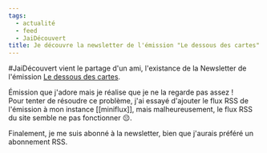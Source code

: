 ```yaml
---
tags:
  - actualité
  - feed
  - JaiDécouvert
title: Je découvre la newsletter de l'émission "Le dessous des cartes"
---
```

#JaiDécouvert vient le partage d'un ami, l'existance de la Newsletter de l'émission [Le dessous des cartes](https://www.arte.tv/fr/videos/RC-014036/le-dessous-des-cartes/). 

Émission que j'adore mais je réalise que je ne la regarde pas assez !  
Pour tenter de résoudre ce problème, j'ai essayé d'ajouter le flux RSS de l'émission à mon instance [[miniflux]], mais malheureusement, le flux RSS du site semble ne pas fonctionner 😔.

Finalement, je me suis abonné à la newsletter, bien que j'aurais préféré un abonnement RSS.
